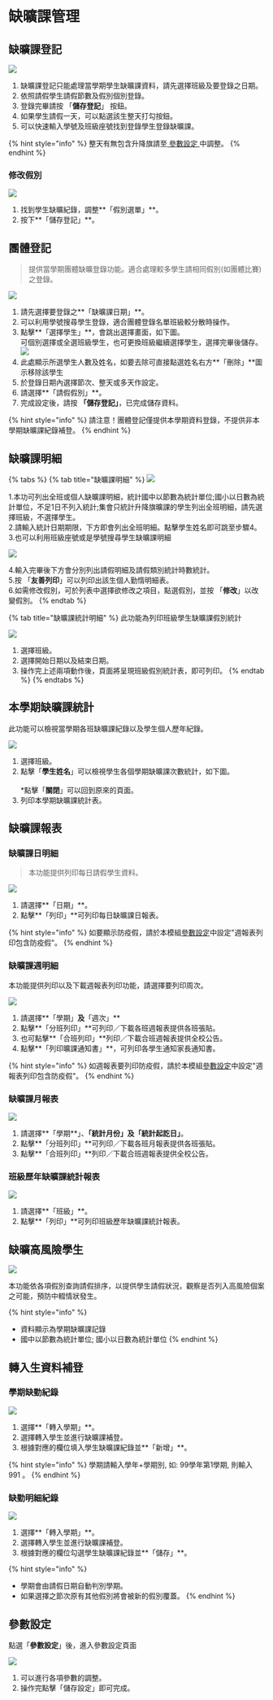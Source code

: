 # 缺曠課管理

## 缺曠課登記

![](<../.gitbook/assets/absent-sign (1).png>)

1. 缺曠課登記只能處理當學期學生缺曠課資料，請先選擇班級及要登錄之日期。
2. 依照請假學生請假節數及假別個別登錄。
3. 登錄完畢請按 「**儲存登記**」 按鈕。
4. 如果學生請假一天，可以點選該生整天打勾按鈕。
5. 可以快速輸入學號及班級座號找到登錄學生登錄缺曠課。

{% hint style="info" %}
整天有無包含升降旗請至[ 參數設定 ](que-guan-li.md#can-shu-she-ding)中調整。
{% endhint %}

### 修改假別

![](../.gitbook/assets/absent-sign-edit.png)

1. 找到學生缺曠紀錄，調整**「假別選單」**。
2. 按下**「儲存登記」**。

## 團體登記

> 提供當學期團體缺曠登錄功能。適合處理較多學生請相同假別(如團體比賽)之登錄。

![](<../.gitbook/assets/group\_register (1).png>)

1. 請先選擇要登錄之**「缺曠課日期」**。&#x20;
2. 可以利用學號搜尋學生登錄，適合團體登錄名單班級較分散時操作。&#x20;
3. 點擊**「選擇學生」**，會跳出選擇畫面，如下圖。\
   可個別選擇或全選班級學生，也可更換班級繼續選擇學生，選擇完畢後儲存。![](../.gitbook/assets/group\_register\_2.png)
4. 此處顯示所選學生人數及姓名，如要去除可直接點選姓名右方**「刪除」**圖示移除該學生
5. 於登錄日期內選擇節次、整天或多天作設定。&#x20;
6. 請選擇**「請假假別」**。&#x20;
7. 完成設定後，請按 **「儲存登記」**，已完成儲存資料。

{% hint style="info" %}
請注意！團體登記僅提供本學期資料登錄，不提供非本學期缺曠課紀錄補登。
{% endhint %}

## 缺曠課明細

{% tabs %}
{% tab title="缺曠課明細" %}
![](../.gitbook/assets/lack\_class\_detail.png)

1.本功可列出全班或個人缺曠課明細，統計國中以節數為統計單位;國小以日數為統計單位，不足1日不列入統計;集會只統計升降旗曠課的學生列出全班明細，請先選擇班級，不選擇學生。\
2.請輸入統計日期期限，下方即會列出全班明細。點擊學生姓名即可跳至步驟4。\
3.也可以利用班級座號或是學號搜尋學生缺曠課明細

![](../.gitbook/assets/lack\_class\_detail2.png)

4.輸入完畢後下方會分別列出請假明細及請假類別統計時數統計。\
5.按 「**友善列印**」可以列印出該生個人勤惰明細表。\
6.如需修改假別，可於列表中選擇欲修改之項目，點選假別，並按 「**修改**」以改變假別。
{% endtab %}

{% tab title="缺曠課統計明細" %}
此功能為列印班級學生缺曠課假別統計

![](../.gitbook/assets/lack\_class\_detail3.png)

1. 選擇班級。
2. 選擇開始日期以及結束日期。
3. 操作完上述兩項動作後，頁面將呈現班級假別統計表，即可列印。
{% endtab %}
{% endtabs %}

## 本學期缺曠課統計

此功能可以檢視當學期各班缺曠課紀錄以及學生個人歷年紀錄。

![](../.gitbook/assets/semester\_lack\_class\_statistics.png)

1. 選擇班級。
2. 點擊「**學生姓名**」可以檢視學生各個學期缺曠課次數統計，如下圖。\
   &#x20;<img src="../.gitbook/assets/semester_lack_class_statistics2.png" alt="" data-size="original"> \
   \*點擊「**關閉**」可以回到原來的頁面。
3. 列印本學期缺曠課統計表。

## 缺曠課報表

### 缺曠課日明細

> 本功能提供列印每日請假學生資料。

![](../.gitbook/assets/absent-date-report.png)

1. 請選擇**「日期」**。
2. 點擊**「列印」**可列印每日缺曠課日報表。

{% hint style="info" %}
如要顯示防疫假，請於本模組[參數設定](que-guan-li.md#can-shu-she-ding)中設定"週報表列印包含防疫假"。
{% endhint %}

### 缺曠課週明細

本功能提供列印以及下載週報表列印功能，請選擇要列印周次。

![](../.gitbook/assets/absent-report.png)

1. 請選擇**「學期」**及**「週次」**
2. 點擊**「分班列印」**可列印／下載各班週報表提供各班張貼。
3. 也可點擊**「合班列印」**列印／下載合班週報表提供全校公告。
4. 點擊**「列印曠課通知書」**，可列印各學生通知家長通知書。

{% hint style="info" %}
如週報表要列印防疫假，請於本模組[參數設定](que-guan-li.md#can-shu-she-ding)中設定"週報表列印包含防疫假"。
{% endhint %}

### 缺曠課月報表

![](<../.gitbook/assets/period-report (1).png>)

1. 請選擇**「學期**」、**「統計月份」**及**「統計起訖日」**。
2. 點擊**「分班列印」**可列印／下載各班月報表提供各班張貼。&#x20;
3. 點擊**「合班列印」**列印／下載合班週報表提供全校公告。

### 班級歷年缺曠課統計報表

![](../.gitbook/assets/absent-class-detail.png)

1. 請選擇**「班級」**。
2. 點擊**「列印」**可列印班級歷年缺曠課統計報表。

## 缺曠高風險學生

![](../.gitbook/assets/absent-semester-rank.png)

本功能依各項假別查詢請假排序，以提供學生請假狀況，觀察是否列入高風險個案之可能，預防中輟情狀發生。

{% hint style="info" %}
* 資料顯示為學期缺曠課記錄
* 國中以節數為統計單位; 國小以日數為統計單位
{% endhint %}

## 轉入生資料補登

### 學期缺勤紀錄

![](../.gitbook/assets/absent-patch.png)

1. 選擇**「轉入學期」**。
2. 選擇轉入學生並進行缺曠課補登。
3. 根據對應的欄位填入學生缺曠課紀錄並**「新增」**。

{% hint style="info" %}
學期請輸入學年+學期別, 如: 99學年第1學期, 則輸入 991 。
{% endhint %}

### 缺勤明細紀錄

![](../.gitbook/assets/absent-detail-patch.png)

1. 選擇**「轉入學期」**。
2. 選擇轉入學生並進行缺曠課補登。
3. 根據對應的欄位勾選學生缺曠課紀錄並**「儲存」**。

{% hint style="info" %}
* 學期會由請假日期自動判別學期。
* 如果選擇之節次原有其他假別將會被新的假別覆蓋。
{% endhint %}

## 參數設定

點選「**參數設定**」後，進入參數設定頁面

![](../.gitbook/assets/absent-params.png)

1. 可以進行各項參數的調整。
2. 操作完點擊「儲存設定」即可完成。
